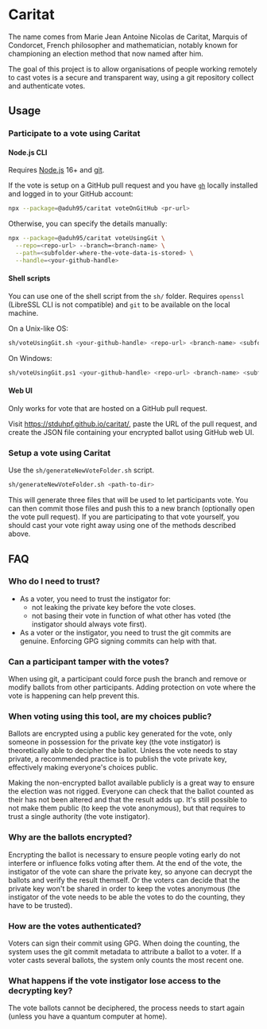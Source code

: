# Caritat

The name comes from Marie Jean Antoine Nicolas de Caritat, Marquis of Condorcet,
French philosopher and mathematician, notably known for championing an election
method that now named after him.

The goal of this project is to allow organisations of people working remotely to
cast votes is a secure and transparent way, using a git repository collect and
authenticate votes.

## Usage

### Participate to a vote using Caritat

#### Node.js CLI

Requires [Node.js](https://nodejs.org) 16+ and [git](https://git-scm.com).

If the vote is setup on a GitHub pull request and you have
[`gh`](https://cli.github.com) locally installed and logged in to your GitHub
account:

```sh
npx --package=@aduh95/caritat voteOnGitHub <pr-url>
```

Otherwise, you can specify the details manually:

```sh
npx --package=@aduh95/caritat voteUsingGit \
  --repo=<repo-url> --branch=<branch-name> \
  --path=<subfolder-where-the-vote-data-is-stored> \
  --handle=<your-github-handle>
```

#### Shell scripts

You can use one of the shell script from the `sh/` folder. Requires `openssl`
(LibreSSL CLI is not compatible) and `git` to be available on the local machine.

On a Unix-like OS:

```sh
sh/voteUsingGit.sh <your-github-handle> <repo-url> <branch-name> <subfolder-where-the-vote-data-is-stored>
```

On Windows:

```sh
sh/voteUsingGit.ps1 <your-github-handle> <repo-url> <branch-name> <subfolder-where-the-vote-data-is-stored>
```

#### Web UI

Only works for vote that are hosted on a GitHub pull request.

Visit <https://stduhpf.github.io/caritat/>, paste the URL of the pull request,
and create the JSON file containing your encrypted ballot using GitHub web UI.

### Setup a vote using Caritat

Use the `sh/generateNewVoteFolder.sh` script.

```sh
sh/generateNewVoteFolder.sh <path-to-dir>
```

This will generate three files that will be used to let participants vote. You
can then commit those files and push this to a new branch (optionally open the
vote pull request).
If you are participating to that vote yourself, you should cast your vote right away
using one of the methods described above.

## FAQ

### Who do I need to trust?

- As a voter, you need to trust the instigator for:
  - not leaking the private key before the vote closes.
  - not basing their vote in function of what other has voted (the instigator
    should always vote first).
- As a voter or the instigator, you need to trust the git commits are genuine.
  Enforcing GPG signing commits can help with that.

### Can a participant tamper with the votes?

When using git, a participant could force push the branch and remove or modify
ballots from other participants. Adding protection on vote where the vote is
happening can help prevent this.

### When voting using this tool, are my choices public?

Ballots are encrypted using a public key generated for the vote, only someone in
possession for the private key (the vote instigator) is theoretically able to
decipher the ballot. Unless the vote needs to stay private, a recommended
practice is to publish the vote private key, effectively making everyone's
choices public.

Making the non-encrypted ballot available publicly is a great way to ensure the
election was not rigged. Everyone can check that the ballot counted as their has
not been altered and that the result adds up. It's still possible to not make
them public (to keep the vote anonymous), but that requires to trust a single
authority (the vote instigator).

### Why are the ballots encrypted?

Encrypting the ballot is necessary to ensure people voting early do not
interfere or influence folks voting after them. At the end of the vote, the
instigator of the vote can share the private key, so anyone can decrypt the
ballots and verify the result themself. Or the voters can decide that the
private key won't be shared in order to keep the votes anonymous (the instigator
of the vote needs to be able the votes to do the counting, they have to be
trusted).

### How are the votes authenticated?

Voters can sign their commit using GPG. When doing the counting, the system uses
the git commit metadata to attribute a ballot to a voter. If a voter casts
several ballots, the system only counts the most recent one.

### What happens if the vote instigator lose access to the decrypting key?

The vote ballots cannot be deciphered, the process needs to start again (unless
you have a quantum computer at home).
